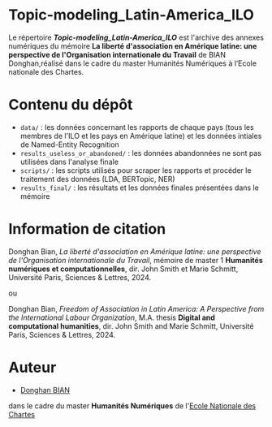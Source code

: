 # Topic-modeling_Latin-America_ILO

Le répertoire ***Topic-modeling_Latin-America_ILO*** est l'archive des annexes numériques du mémoire **La liberté d'association en Amérique latine: une perspective de l'Organisation internationale du Travail** de BIAN Donghan,réalisé dans le cadre du master Humanités Numériques à l’Ecole nationale des Chartes.


# Contenu du dépôt
- `data/` : les données concernant les rapports de chaque pays (tous les membres de l'ILO et les pays en Amérique latine) et les données intiales de Named-Entity Recognition
- `results_useless_or_abandoned/` : les données abandonnées ne sont pas utilisées dans l'analyse finale
- `scripts/` : les scripts utilisés pour scraper les rapports et procéder le traitement des données (LDA, BERTopic, NER)
- `results_final/` : les résultats et les données finales présentées dans le mémoire


# Information de citation
Donghan Bian, *La liberté d'association en Amérique latine: une perspective de l'Organisation internationale du Travail*, mémoire de master 1 **Humanités numériques et computationnelles**, dir. John Smith et Marie Schmitt, Université Paris, Sciences & Lettres, 2024.

ou

Donghan Bian, *Freedom of Association in Latin America: A Perspective from the International Labour Organization*, M.A. thesis **Digital and computational humanities**, dir. John Smith and Marie Schmitt, Université Paris, Sciences & Lettres, 2024.


# Auteur

- [Donghan BIAN](https://github.com/Kepler1908)


 dans le cadre du master **Humanités Numériques** de l'[Ecole Nationale des Chartes](https://www.chartes.psl.eu/)